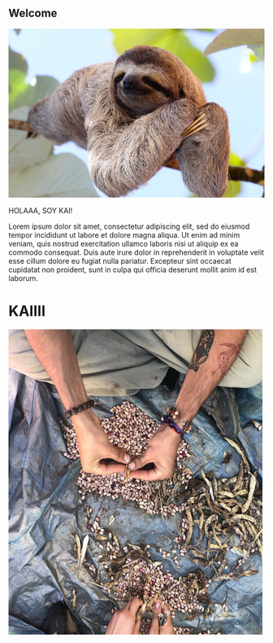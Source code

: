 ## Welcome

![](../images/perezoso.jpg)

HOLAAA, SOY KAI! 

Lorem ipsum dolor sit amet, consectetur adipiscing elit, sed do eiusmod tempor incididunt ut labore et dolore magna aliqua. Ut enim ad minim veniam, quis nostrud exercitation ullamco laboris nisi ut aliquip ex ea commodo consequat. Duis aute irure dolor in reprehenderit in voluptate velit esse cillum dolore eu fugiat nulla pariatur. Excepteur sint occaecat cupidatat non proident, sunt in culpa qui officia deserunt mollit anim id est laborum.

<h1>KAIIII</h1>
<img src="images/img_1.png" alt="iaac image" width="500" height="600">